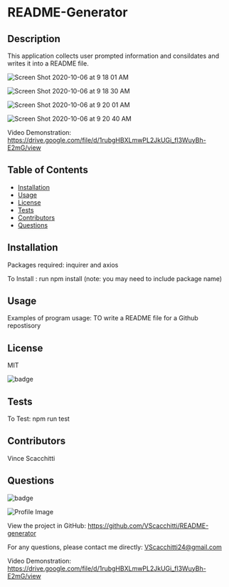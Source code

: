
  # README-Generator

  ## Description
  This application collects user prompted information and consildates and writes it into a README file.
  
  ![Screen Shot 2020-10-06 at 9 18 01 AM](https://user-images.githubusercontent.com/67161794/95206964-52873600-07b5-11eb-9fee-910452d7a4b4.png)
  
  ![Screen Shot 2020-10-06 at 9 18 30 AM](https://user-images.githubusercontent.com/67161794/95207007-5f0b8e80-07b5-11eb-8835-e2dba282d1b7.png)
  
  ![Screen Shot 2020-10-06 at 9 20 01 AM](https://user-images.githubusercontent.com/67161794/95207043-6af75080-07b5-11eb-90f3-42e2d3daf81a.png)
  
  ![Screen Shot 2020-10-06 at 9 20 40 AM](https://user-images.githubusercontent.com/67161794/95207083-76e31280-07b5-11eb-8d3d-fdfd3f10c09b.png)
  
  Video Demonstration: https://drive.google.com/file/d/1rubgHBXLmwPL2JkUGi_fl3WuyBh-E2mG/view
  
  ## Table of Contents
  - [Installation](#installation)
  - [Usage](#usage)
  - [License](#license)
  - [Tests](#tests)
  - [Contributors](#contributors)
  - [Questions](#questions)

  ## Installation
  Packages required: inquirer and axios
  
 To Install : run npm install (note: you may need to include package name)

  ## Usage
  Examples of program usage: TO write a README file for a Github repostisory

  ## License
  MIT
  
![badge](https://img.shields.io/badge/license-MIT-blue.svg)

  ## Tests
  To Test: npm run test

  ## Contributors
  Vince Scacchitti

  ## Questions
  
![badge](https://img.shields.io/badge/Github-VScacchitti-4cbbb9)
  
![Profile Image](https://github.com/VScacchitti.png?size=50)
  
View the project in GitHub: https://github.com/VScacchitti/README-generator
  
For any questions, please contact me directly: VScacchitti24@gmail.com

Video Demonstration: https://drive.google.com/file/d/1rubgHBXLmwPL2JkUGi_fl3WuyBh-E2mG/view

